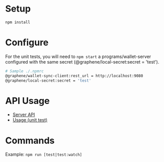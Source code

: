 # Setup
```bash
npm install
```

# Configure
For the unit tests, you will need to `npm start` a programs/wallet-server configured with the same secret (@graphene/local-secret:secret = 'test').
```sh
# Sample ./.npmrc
@graphene/wallet-sync-client:rest_url = http://localhost:9080
@graphene/local-secret:secret = 'test'
```

# API Usage
* [Server API](./src/WalletApi.js)
* [Usage (unit test)](./test)

# Commands
Example: `npm run [test|test:watch]`
